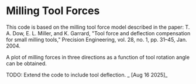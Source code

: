 # Milling Tool Forces

This code is based on the milling tool force model described in the paper:
T. A. Dow, E. L. Miller, and K. Garrard, "Tool force and deflection compensation for small milling tools," Precision Engineering, vol. 28, no. 1, pp. 31–45, Jan. 2004.

A plot of milling forces in three directions as a function of tool rotation angle can be obtained.

TODO: Extend the code to include tool deflection.    _ [Aug 16 2025]_
